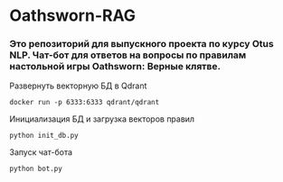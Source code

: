 # Oathsworn-RAG
### Это репозиторий для выпускного проекта по курсу Otus NLP. Чат-бот для ответов на вопросы по правилам настольной игры Oathsworn: Верные клятве. 
Развернуть векторную БД в Qdrant
```
docker run -p 6333:6333 qdrant/qdrant
```
Инициализация БД и загрузка векторов правил
```
python init_db.py
```
Запуск чат-бота
```
python bot.py
```
